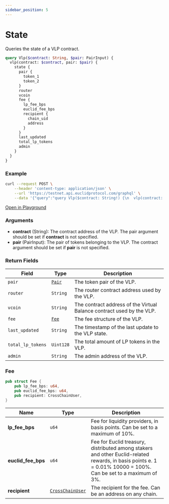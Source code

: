 ```yaml
---
sidebar_position: 5
---
```


# State
Queries the state of a VLP contract.

```graphql
query Vlp($contract: String, $pair: PairInput) {
  vlp(contract: $contract, pair: $pair) {
    state {
      pair {
        token_1
        token_2
      }
      router
      vcoin
      fee {
        lp_fee_bps
        euclid_fee_bps
        recipient {
          chain_uid
          address
        }
      }
      last_updated
      total_lp_tokens
      admin
    }
  }
}
```

### Example

```bash
curl --request POST \
    --header 'content-type: application/json' \
    --url 'https://testnet.api.euclidprotocol.com/graphql' \
    --data '{"query":"query Vlp($contract: String!) {\n  vlp(contract: $contract) {\n    state {\n      pair {\n        token_1\n        token_2\n      }\n      router\n      vcoin\n      fee {\n        lp_fee_bps\n        euclid_fee_bps\n        recipient {\n          chain_uid\n          address\n        }\n      }\n      last_updated\n      total_lp_tokens\n      admin\n    }\n  }\n}","variables":{"contract":"nibi1pys22jem6l222sxhexe7dmggtz8xkmhm49p7z3wjgrcdk3t46hgsle088m"}}'
```

[Open in Playground](https://testnet.api.euclidprotocol.com/?explorerURLState=N4IgJg9gxgrgtgUwHYBcQC4QEcYIE4CeABAGoA2ADgBQAkUEqeAhlCukQMop4CWSA5gEIAlEWAAdJESIA3SlXqMWbInQbdloiVOlEAziiYoEYybt0UmPPKZ3npKCAGtkAfQCMZ%2Bw%2BduATF7mAL6BungQMMZ4odIy9HwxRABmCCba3tKUrikIrgBGFHqJ0ggwUGQ8YNmp%2BYXFRHgIUDwUPMgothm6UAAWVkiuMJX10kxgYI16RXb2ITPSc95kTAaDFGBGCGCJjoZkrlmOLkjT3mNwCTOLRHNBIAA0IDJMvEx5ZAh6GCDpROIgig0rH%2B7H%2BSB4eR47goBD0fj8ACsEHAAGxkeF%2BPQADx6CCxCAA7GA4Px%2BCgAF4ADixTjgPTgABYAJwUAnkgDMAHcEfw8FAwE52SgGSievw9B8AAyUylwf73SR3IJAA)

### Arguments

- **contract** (String): The contract address of the VLP. The pair argument should be set if **contract** is not specified.
- **pair** (PairInput): The pair of tokens belonging to the VLP. The contract argument should be set if **pair** is not specified.

### Return Fields

| **Field**            | **Type**          | **Description**                                                     |
|------------------|---------------|-----------------------------------------------------------------|
| `pair`             | [`Pair`](../../../Euclid%20Smart%20Contracts/CosmWasm/overview#pair)        | The token pair of the VLP.                                  |
| `router`           | `String`      | The router contract address used by the VLP.                             |
| `vcoin`            | `String`      | The contract address of the Virtual Balance contract used by the VLP.                              |
| `fee`              | [`Fee`](#fee)         | The fee structure of the VLP.                                   |
| `last_updated`     | `String`      | The timestamp of the last update to the VLP state.                    |
| `total_lp_tokens`  | `Uint128`     | The total amount of LP tokens in the VLP.                       |
| `admin`            | `String`      | The admin address of the VLP.                                   |

### Fee

```rust
pub struct Fee {
    pub lp_fee_bps: u64,
    pub euclid_fee_bps: u64,
    pub recipient: CrossChainUser,
}

```
| **Name**          | **Type**          | **Description**                                                                                     |
|-------------------|-------------------|-----------------------------------------------------------------------------------------------------|
| **lp_fee_bps**    | `u64`             | Fee for liquidity providers, in basis points.  Can be set to a maximum of 10%.                                                      |
| **euclid_fee_bps**| `u64`             | Fee for Euclid treasury, distributed among stakers and other Euclid-related rewards, in basis points e. 1 = 0.01% 10000 = 100%. Can be set to a maximum of 3%. |
| **recipient**     | [`CrossChainUser`](../../../Euclid%20Smart%20Contracts/CosmWasm/overview#crosschainuser)  | The recipient for the fee. Can be an address on any chain.                                                                       |